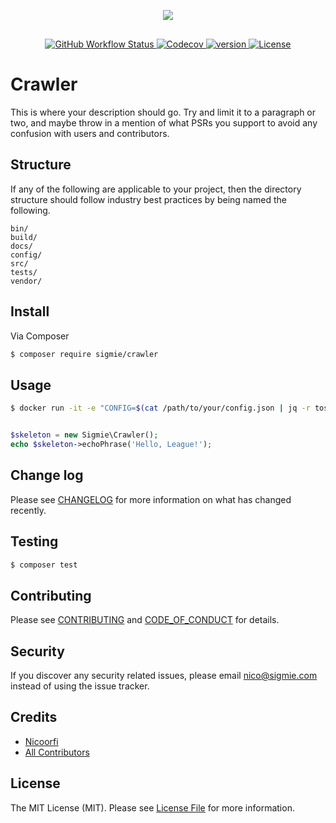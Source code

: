 <p align="center" style="padding-bottom:1rem"><img src="https://res.cloudinary.com/markos-nikolaos-orfanos/image/upload/c_scale,h_120,w_120/v1586943534/Sigmie/black-transparent_i6bbix.png"></p>

<p align="center">
<a href="https://github.com/sigmie/cli/actions?query=workflow%3ABuild">
<img alt="GitHub Workflow Status" src="https://img.shields.io/github/workflow/status/sigmie/crawler/Build">
</a>

<a href="https://codecov.io/gh/sigmie/crawler">
  <img alt="Codecov" src="https://img.shields.io/codecov/c/github/sigmie/crawler">
</a>

<a href="https://packagist.org/packages/sigmie/crawler">
  <img src="https://img.shields.io/packagist/v/sigmie/crawler" alt="version"/>
</a>

<a href="https://packagist.org/packages/sigmie/crawler">
  <img src="https://img.shields.io/badge/License-MIT-blue.svg" alt="License"/>
</a>

</p>

# Crawler

This is where your description should go. Try and limit it to a paragraph or two, and maybe throw in a mention of what
PSRs you support to avoid any confusion with users and contributors.

## Structure

If any of the following are applicable to your project, then the directory structure should follow industry best practices by being named the following.

```
bin/        
build/
docs/
config/
src/
tests/
vendor/
```


## Install

Via Composer

``` bash
$ composer require sigmie/crawler
```

## Usage

```bash
$ docker run -it -e "CONFIG=$(cat /path/to/your/config.json | jq -r tostring)" sigmie/crawler
```

``` php

$skeleton = new Sigmie\Crawler();
echo $skeleton->echoPhrase('Hello, League!');
```

## Change log

Please see [CHANGELOG](CHANGELOG.md) for more information on what has changed recently.

## Testing

``` bash
$ composer test
```

## Contributing

Please see [CONTRIBUTING](CONTRIBUTING.md) and [CODE_OF_CONDUCT](CODE_OF_CONDUCT.md) for details.

## Security

If you discover any security related issues, please email nico@sigmie.com instead of using the issue tracker.

## Credits

- [Nicoorfi][link-author]
- [All Contributors][link-contributors]

## License

The MIT License (MIT). Please see [License File](LICENSE.md) for more information.

[link-packagist]: https://packagist.org/packages/sigmie/crawler
[link-travis]: https://travis-ci.org/sigmie/crawler
[link-scrutinizer]: https://scrutinizer-ci.com/g/sigmie/crawler/code-structure
[link-code-quality]: https://scrutinizer-ci.com/g/sigmie/crawler
[link-downloads]: https://packagist.org/packages/sigmie/crawler
[link-author]: https://github.com/nicoorfi
[link-contributors]: ../../contributors
